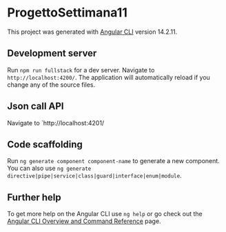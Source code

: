 # ProgettoSettimana11

This project was generated with [Angular CLI](https://github.com/angular/angular-cli) version 14.2.11.

## Development server

Run `npm run fullstack` for a dev server. Navigate to `http://localhost:4200/`. The application will automatically reload if you change any of the source files.

## Json call API

 Navigate to `http://localhost:4201/

## Code scaffolding

Run `ng generate component component-name` to generate a new component. You can also use `ng generate directive|pipe|service|class|guard|interface|enum|module`.

## Further help

To get more help on the Angular CLI use `ng help` or go check out the [Angular CLI Overview and Command Reference](https://angular.io/cli) page.
